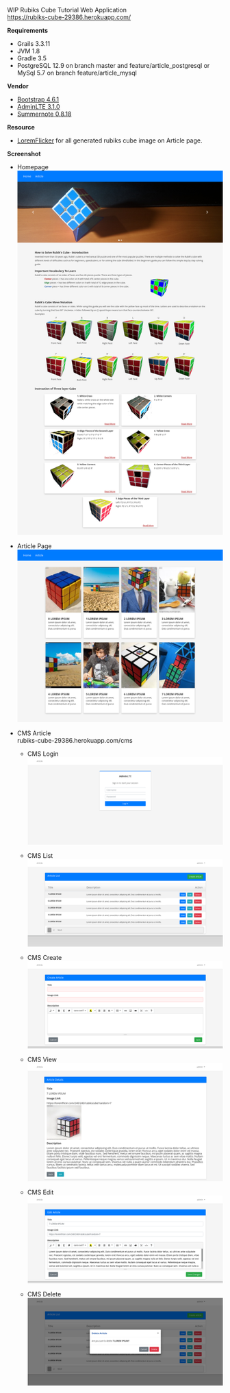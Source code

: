 WIP Rubiks Cube Tutorial Web Application\
https://rubiks-cube-29386.herokuapp.com/

**Requirements**
- Grails 3.3.11
- JVM 1.8
- Gradle 3.5
- PostgreSQL 12.9 on branch master and feature/article_postgresql or MySql 5.7 on branch feature/article_mysql

**Vendor**
- [Bootstrap 4.6.1](https://getbootstrap.com/docs/4.6/getting-started/download/)
- [AdminLTE 3.1.0](https://adminlte.io/)
- [Summernote 0.8.18](https://summernote.org/)

**Resource**
- [LoremFlicker](https://loremflickr.com/) for all generated rubiks cube image on Article page.

**Screenshot**
- Homepage
<img src="https://github.com/muhammad-fachrizal/rubiks-cube-tutorial/blob/master/Screenshot/homepage.png"> <br/>

- Article Page
<img src="https://github.com/muhammad-fachrizal/rubiks-cube-tutorial/blob/master/Screenshot/article.png"> <br/>

- CMS Article\
rubiks-cube-29386.herokuapp.com/cms

  - CMS Login
<img src="https://github.com/muhammad-fachrizal/rubiks-cube-tutorial/blob/master/Screenshot/cms_login.png"> <br/>

  - CMS List
<img src="https://github.com/muhammad-fachrizal/rubiks-cube-tutorial/blob/master/Screenshot/cms_list.png"> <br/>

  - CMS Create
<img src="https://github.com/muhammad-fachrizal/rubiks-cube-tutorial/blob/master/Screenshot/cms_create.png"> <br/>

  - CMS View
<img src="https://github.com/muhammad-fachrizal/rubiks-cube-tutorial/blob/master/Screenshot/cms_view.png"> <br/>

  - CMS Edit 
<img src="https://github.com/muhammad-fachrizal/rubiks-cube-tutorial/blob/master/Screenshot/cms_edit.png"> <br/>

  - CMS Delete
<img src="https://github.com/muhammad-fachrizal/rubiks-cube-tutorial/blob/master/Screenshot/cms_delete.png"> <br/>

